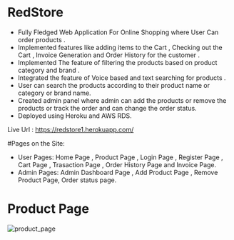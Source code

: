 # RedStore
* Fully Fledged Web Application For Online Shopping where User Can order products .
* Implemented features like adding items to the Cart , Checking out the Cart , Invoice Generation and Order History for the customer .
* Implemented The feature of filtering the products based on product category and brand .
* Integrated the feature of Voice based and text searching for products .
* User can search the products according to their product name or category or brand name.
* Created admin panel where admin can add the products or remove the products or track the order and can change the order status.
* Deployed using Heroku and AWS RDS.

Live Url : https://redstore1.herokuapp.com/

#Pages on the Site:
* User Pages:
Home Page , Product Page , Login Page , Register Page , Cart Page , Trasaction Page , Order History Page and Invoice Page.
* Admin Pages:
Admin Dashboard Page , Add Product Page , Remove Product Page, Order status page.


# Product Page

![product_page](https://user-images.githubusercontent.com/76204860/186340641-59720916-252c-4eb6-8a57-58817ab20f6e.png)
